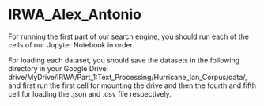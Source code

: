 # IRWA_Alex_Antonio

For running the first part of our search engine, you should run each of the cells of our Jupyter Notebook in order.

For loading each dataset, you should save the datasets in the following directory in your Google Drive:
drive/MyDrive/IRWA/Part_1:Text_Processing/Hurricane_Ian_Corpus/data/, and first run the first cell for mounting the drive and then the
fourth and fifth cell for loading the .json and .csv file respectively.